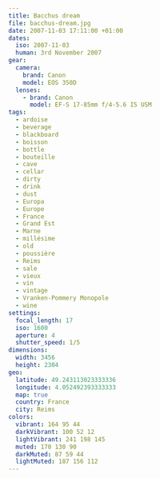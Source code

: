 ```yaml
---
title: Bacchus dream
file: bacchus-dream.jpg
date: 2007-11-03 17:11:00 +01:00
dates:
  iso: 2007-11-03
  human: 3rd November 2007
gear:
  camera:
    brand: Canon
    model: EOS 350D
  lenses:
    - brand: Canon
      model: EF-S 17-85mm f/4-5.6 IS USM
tags:
  - ardoise
  - beverage
  - blackboard
  - boisson
  - bottle
  - bouteille
  - cave
  - cellar
  - dirty
  - drink
  - dust
  - Europa
  - Europe
  - France
  - Grand Est
  - Marne
  - millésime
  - old
  - poussière
  - Reims
  - sale
  - vieux
  - vin
  - vintage
  - Vranken-Pommery Monopole
  - wine
settings:
  focal_length: 17
  iso: 1600
  aperture: 4
  shutter_speed: 1/5
dimensions:
  width: 3456
  height: 2304
geo:
  latitude: 49.243113023333336
  longitude: 4.052492393333333
  map: true
  country: France
  city: Reims
colors:
  vibrant: 164 95 44
  darkVibrant: 100 52 12
  lightVibrant: 241 198 145
  muted: 170 130 90
  darkMuted: 87 59 44
  lightMuted: 187 156 112
---
```



